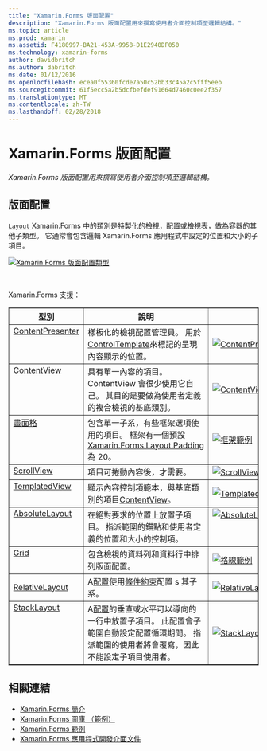 ```yaml
---
title: "Xamarin.Forms 版面配置"
description: "Xamarin.Forms 版面配置用來撰寫使用者介面控制項至邏輯結構。"
ms.topic: article
ms.prod: xamarin
ms.assetid: F4180997-BA21-453A-9958-D1E2940DF050
ms.technology: xamarin-forms
author: davidbritch
ms.author: dabritch
ms.date: 01/12/2016
ms.openlocfilehash: ecea0f55360fcde7a50c52bb33c45a2c5fff5eeb
ms.sourcegitcommit: 61f5ecc5a2b5dcfbefdef91664d7460c0ee2f357
ms.translationtype: MT
ms.contentlocale: zh-TW
ms.lasthandoff: 02/28/2018
---
```

# <a name="xamarinforms-layouts"></a>Xamarin.Forms 版面配置

_Xamarin.Forms 版面配置用來撰寫使用者介面控制項至邏輯結構。_

<style>.tableimg {最大寬度： 無 ！ 重要;}</style>

## <a name="layouts"></a>版面配置

[ `Layout` ](https://developer.xamarin.com/api/type/Xamarin.Forms.Layout) Xamarin.Forms 中的類別是特製化的檢視，配置或檢視表，做為容器的其他子類型。 它通常會包含邏輯 Xamarin.Forms 應用程式中設定的位置和大小的子項目。

 [ ![](layouts-images/layouts-sml.png "Xamarin.Forms 版面配置類型")](layouts-images/layouts.png "Xamarin.Forms 版面配置類型")

<br clear="all" />

Xamarin.Forms 支援：

<table align="center" border="1" cellpadding="1" cellspacing="1">
<thead>
    <th>
      <strong>型別</strong>
    </th>
    <th>
      <strong>說明</strong>
    </th>
    <th style="min-width:400px">
      <strong>螢幕擷取畫面</strong>
    </th>
  </thead>
  <tbody>
  <tr>
    <td valign="top">
      <a href="https://developer.xamarin.com/api/type/Xamarin.Forms.ContentPresenter/">ContentPresenter</a>
    </td>
    <td valign="top">
樣板化的檢視配置管理員。 用於<a href="https://developer.xamarin.com/api/type/Xamarin.Forms.ControlTemplate/">ControlTemplate</a>來標記的呈現內容顯示的位置。
    </td>
    <td>
    <a href="https://github.com/xamarin/xamarin-forms-samples/blob/master/Templates/ControlTemplates/SimpleTheme/SimpleTheme/App.xaml"><img src="layouts-images/ContentPresenter.png" title="ContentPresenter 範例" class="tableimg">
    </a></td>
  </tr>
  <tr>
    <td valign="top">
      <a href="https://developer.xamarin.com/api/type/Xamarin.Forms.ContentView/">ContentView</a>
    </td>
    <td valign="top">
具有單一內容的項目。 ContentView 會很少使用它自己。 其目的是要做為使用者定義的複合檢視的基底類別。
    </td>
    <td>
    <a href="https://github.com/xamarin/xamarin-forms-samples/blob/master/FormsGallery/FormsGallery/FormsGallery/ContentViewDemoPage.cs"><img src="layouts-images/ContentView.png" title="ContentView 範例" class="tableimg">
    </a></td>
  </tr>
  <tr>
    <td valign="top">
      <a href="https://developer.xamarin.com/api/type/Xamarin.Forms.Frame/">畫面格</a>
    </td>
    <td valign="top">
包含單一子系，有些框架選項使用的項目。 框架有一個預設<a href="https://developer.xamarin.com/api/property/Xamarin.Forms.Layout.Padding/">Xamarin.Forms.Layout.Padding</a>為 20。
    </td>
    <td>
    <a href="https://github.com/xamarin/xamarin-forms-samples/blob/master/FormsGallery/FormsGallery/FormsGallery/FrameDemoPage.cs"><img src="layouts-images/Frame.png" title="框架範例" class="tableimg">
    </a></td>
  </tr>
  <tr>
    <td valign="top">
      <a href="https://developer.xamarin.com/api/type/Xamarin.Forms.ScrollView/">ScrollView</a>
    </td>
    <td valign="top">
項目可捲動內容後，才需要。
    </td>
    <td>
    <a href="https://github.com/xamarin/xamarin-forms-samples/blob/master/FormsGallery/FormsGallery/FormsGallery/ScrollViewDemoPage.cs"><img src="layouts-images/ScrollView.png" title="ScrollView 範例" class="tableimg">
    </a></td>
  </tr>
  <tr>
    <td valign="top">
      <a href="https://developer.xamarin.com/api/type/Xamarin.Forms.TemplatedView/">TemplatedView</a>
    </td>
    <td valign="top">
顯示內容控制項範本，與基底類別的項目<a href=""/api/type/Xamarin.Forms.ContentView/">ContentView</a>。
    </td>
    <td>
    <a href="https://github.com/xamarin/xamarin-forms-samples/tree/master/Templates/ControlTemplates/"><img src="layouts-images/TemplatedView.png" title="TemplatedView 範例" class="tableimg">
    </a></td>
  </tr>
  <tr>
    <td valign="top">
      <a href="https://developer.xamarin.com/api/type/Xamarin.Forms.AbsoluteLayout/">AbsoluteLayout</a>
    </td>
    <td valign="top">
在絕對要求的位置上放置子項目。 指派範圍的錨點和使用者定義的位置和大小的控制項。
    </td>
    <td valign="top">
      <a href="https://github.com/xamarin/xamarin-forms-samples/blob/master/FormsGallery/FormsGallery/FormsGallery/AbsoluteLayoutDemoPage.cs"><img src="layouts-images/AbsoluteLayout.png" title="AbsoluteLayout 範例" class="tableimg">
    </a></td>
  </tr>
  <tr>
    <td valign="top">
      <a href="https://developer.xamarin.com/api/type/Xamarin.Forms.Grid/">Grid</a>
    </td>
    <td valign="top">
包含檢視的資料列和資料行中排列版面配置。
    </td>
    <td>
    <a href="https://github.com/xamarin/xamarin-forms-samples/blob/master/FormsGallery/FormsGallery/FormsGallery/GridDemoPage.cs"><img src="layouts-images/Grid.png" title="格線範例" class="tableimg">
    </a></td>
  </tr>
  <tr>
    <td>
      <a href="https://developer.xamarin.com/api/type/Xamarin.Forms.RelativeLayout/">RelativeLayout</a>
    </td>
    <td valign="top">
A<a href="https://developer.xamarin.com/api/type/Xamarin.Forms.Layout/%601">配置</a>使用<a href="https://developer.xamarin.com/api/type/Xamarin.Forms.Constraint/">條件約束</a>配置 s 其子系。
    </td>
    <td>
    <a href="https://github.com/xamarin/xamarin-forms-samples/blob/master/FormsGallery/FormsGallery/FormsGallery/RelativeLayoutDemoPage.cs"><img src="layouts-images/RelativeLayout.png" title="RelativeLayout 範例" class="tableimg">
    </a></td>
  </tr>
  <tr>
    <td valign="top">
      <a href="https://developer.xamarin.com/api/type/Xamarin.Forms.StackLayout/">StackLayout</a>
    </td>
    <td valign="top">
A<a href="https://developer.xamarin.com/api/type/Xamarin.Forms.Layout/">配置</a>的垂直或水平可以導向的一行中放置子項目。 此配置會子範圍自動設定配置循環期間。 指派範圍的使用者將會覆寫，因此不能設定子項目使用者。
    </td>
    <td>
    <a href="https://github.com/xamarin/xamarin-forms-samples/blob/master/FormsGallery/FormsGallery/FormsGallery/StackLayoutDemoPage.cs"><img src="layouts-images/StackLayout.png" title="StackLayout 範例" class="tableimg">
    </a></td>
  </tr>
  </tbody>
</table>



## <a name="related-links"></a>相關連結

- [Xamarin.Forms 簡介](~/xamarin-forms/get-started/introduction-to-xamarin-forms.md)
- [Xamarin.Forms 圖庫 （範例）](https://developer.xamarin.com/samples/FormsGallery/)
- [Xamarin.Forms 範例](https://developer.xamarin.com/samples/tag/Xamarin.Forms/)
- [Xamarin.Forms 應用程式開發介面文件](https://developer.xamarin.com/api/namespace/Xamarin.Forms)
